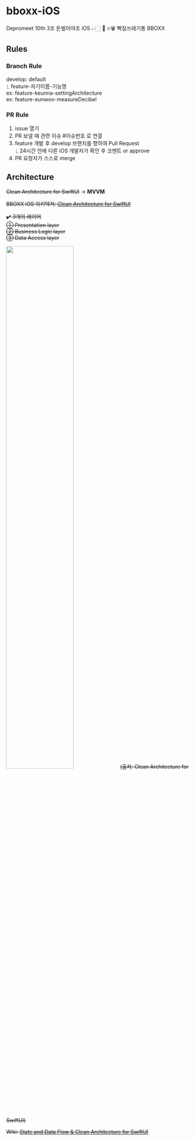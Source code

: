 # bboxx-iOS
Depromeet 10th 3조 돈벌어야조 iOS 👉🏻 🤬 🔥🗑 빡침쓰레기통 BBOXX

## Rules

### Branch Rule 

develop: default   
       ⎿  feature-자기이름-기능명   
            ex: feature-keunna-settingArchitecture  
            ex: feature-eunwoo-measureDecibel  

### PR Rule
1. issue 열기   
2. PR 보낼 때 관련 이슈 #이슈번호 로 연결   
3. feature 개발 후 develop 브랜치를 향하여 Pull Request   
⎿ 24시간 안에 다른 iOS 개발자가 확인 후 코멘트 or approve    
4. PR 요청자가 스스로  merge

## Architecture

~~Clean Architecture for SwiftUI~~ -> **MVVM**

~~BBOXX iOS 아키텍쳐: [Clean Architecture for SwiftUI](https://nalexn.github.io/clean-architecture-swiftui/)~~

~~✔️ 3개의 레이어~~  
  ~~① Presentation layer~~   
  ~~② Business Logic layer~~   
  ~~③ Data Access layer~~  
  
~~<img src = "https://user-images.githubusercontent.com/52783516/135765846-36c0681e-fc4f-420d-aacf-1d2b3195ec72.png" width = "60%">~~
~~(출처: Clean Architecture for SwiftUI)~~

~~Wiki: [State and Data Flow & Clean Architecture for SwiftUI](https://github.com/depromeet/bboxx-iOS/wiki/State-and-Data-Flow-&--Clean-Architecture-for-SwiftUI)~~
